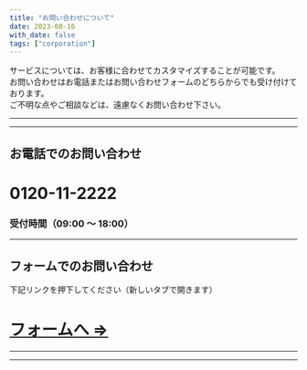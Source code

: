 ```yaml
---
title: "お問い合わせについて"
date: 2023-08-16
with_date: false
tags: ["corporation"]
---
```


サービスについては、お客様に合わせてカスタマイズすることが可能です。  
お問い合わせはお電話またはお問い合わせフォームのどちらからでも受け付けております。  
ご不明な点やご相談などは、遠慮なくお問い合わせ下さい。

---

---

## お電話でのお問い合わせ

# 0120-11-2222

### 受付時間（09:00 ～ 18:00）

---

## フォームでのお問い合わせ

下記リンクを押下してください（新しいタブで開きます）

# [フォームへ ⇒](https://docs.google.com/forms/d/e/1FAIpQLSeqNiwL6B0yH8YV5HEkuayfOy8HWmviADUfhgXkblwui30-Pw/viewform?usp=sf_link)

---

---
